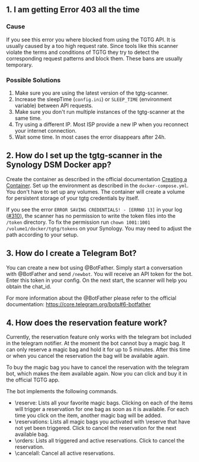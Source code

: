 <!-- markdownlint-disable-next-line MD041 -->
## 1. I am getting Error 403 all the time

### Cause

If you see this error you where blocked from using the TGTG API.
It is usually caused by a too high request rate.
Since tools like this scanner violate the terms and conditions of TGTG
they try to detect the corresponding request patterns and block them.
These bans are usually temporary.

### Possible Solutions

1. Make sure you are using the latest version of the tgtg-scanner.
2. Increase the sleepTime (`config.ini`) or `SLEEP_TIME` (environment variable) between API requests.
3. Make sure you don't run multiple instances of the tgtg-scanner at the same time.
4. Try using a different IP. Most ISP provide a new IP when you reconnect your internet connection.
5. Wait some time. In most cases the error disappears after 24h.

## 2. How do I set up the tgtg-scanner in the Synology DSM Docker app?

Create the container as described in the official documentation
[Creating a Container](https://kb.synology.com/en-us/DSM/help/Docker/docker_container?version=7).
Set up the environment as described in the `docker-compose.yml`.
You don't have to set up any volumes.
The container will create a volume for persistent storage of your tgtg credentials by itself.

If you see the error `ERROR SAVING CREDENTIALS! - [ERRNO 13]` in your log
([#310](https://github.com/Der-Henning/tgtg/issues/310)),
the scanner has no permission to write the token files into the `/token` directory.
To fix the permission run `chown 1001:1001 /volume1/docker/tgtg/tokens` on your Synology.
You may need to adjust the path according to your setup.

## 3. How do I create a Telegram Bot?

You can create a new bot using @BotFather.
Simply start a conversation with @BotFather and send `/newbot`.
You will receive an API token for the bot. Enter this token in your config.
On the next start, the scanner will help you obtain the chat_id.

For more information about the @BotFather please refer to the official documentation:
<https://core.telegram.org/bots#6-botfather>

## 4. How does the reservation feature work?

Currently, the reservation feature only works with the telegram bot included in the telegram notifier.
At the moment the bot cannot buy a magic bag.
It can only reserve a magic bag and hold it for up to 5 minutes.
After this time or when you cancel the reservation the bag will be available again.

To buy the magic bag you have to cancel the reservation with the telegram bot,
which makes the item available again.
Now you can click and buy it in the official TGTG app.

The bot implements the following commands.

+ \reserve: Lists all your favorite magic bags.
Clicking on each of the items will trigger a reservation for one bag as soon as it is available.
For each time you click on the item, another magic bag will be added.
+ \reservations: Lists all magic bags you activated with \reserve that have not yet been triggered.
Click to cancel the reservation for the next available bag.
+ \orders: Lists all triggered and active reservations. Click to cancel the reservation.
+ \cancelall: Cancel all active reservations.
